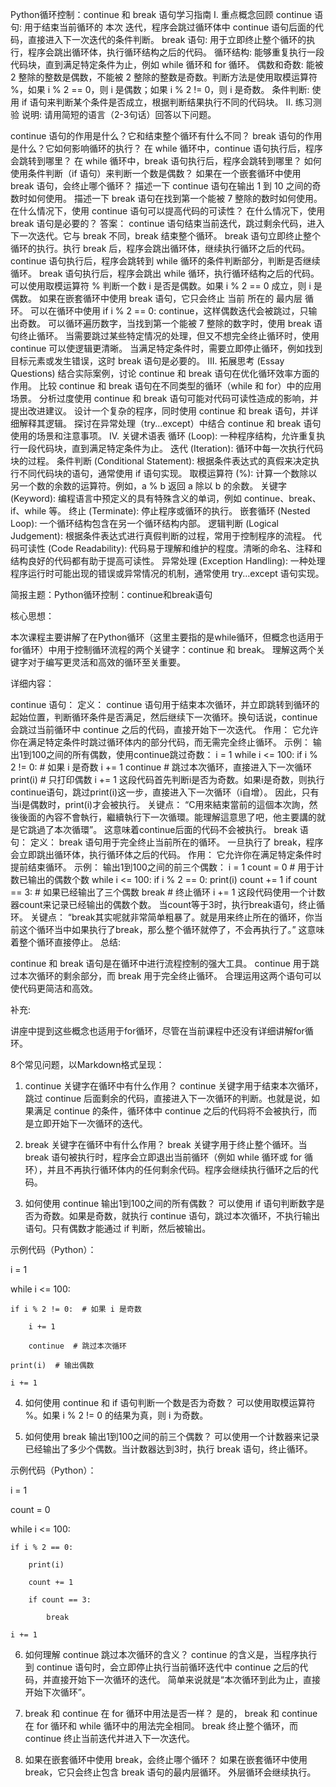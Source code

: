 Python循环控制：continue 和 break 语句学习指南
I. 重点概念回顾
continue 语句: 用于结束当前循环的 本次 迭代，程序会跳过循环体中 continue 语句后面的代码，直接进入下一次迭代的条件判断。
break 语句: 用于立即终止整个循环的执行，程序会跳出循环体，执行循环结构之后的代码。
循环结构: 能够重复执行一段代码块，直到满足特定条件为止，例如 while 循环和 for 循环。
偶数和奇数: 能被 2 整除的整数是偶数，不能被 2 整除的整数是奇数。判断方法是使用取模运算符 %，如果 i % 2 == 0，则 i 是偶数；如果 i % 2 != 0，则 i 是奇数。
条件判断: 使用 if 语句来判断某个条件是否成立，根据判断结果执行不同的代码块。
II. 练习测验
说明: 请用简短的语言（2-3句话）回答以下问题。

continue 语句的作用是什么？它和结束整个循环有什么不同？
break 语句的作用是什么？它如何影响循环的执行？
在 while 循环中，continue 语句执行后，程序会跳转到哪里？
在 while 循环中，break 语句执行后，程序会跳转到哪里？
如何使用条件判断（if 语句）来判断一个数是偶数？
如果在一个嵌套循环中使用 break 语句，会终止哪个循环？
描述一下 continue 语句在输出 1 到 10 之间的奇数时如何使用。
描述一下 break 语句在找到第一个能被 7 整除的数时如何使用。
在什么情况下，使用 continue 语句可以提高代码的可读性？
在什么情况下，使用 break 语句是必要的？
答案：
continue 语句结束当前迭代，跳过剩余代码，进入下一次迭代。它与 break 不同，break 结束整个循环。
break 语句立即终止整个循环的执行。执行 break 后，程序会跳出循环体，继续执行循环之后的代码。
continue 语句执行后，程序会跳转到 while 循环的条件判断部分，判断是否继续循环。
break 语句执行后，程序会跳出 while 循环，执行循环结构之后的代码。
可以使用取模运算符 % 判断一个数 i 是否是偶数。如果 i % 2 == 0 成立，则 i 是偶数。
如果在嵌套循环中使用 break 语句，它只会终止 当前 所在的 最内层 循环。
可以在循环中使用 if i % 2 == 0: continue，这样偶数迭代会被跳过，只输出奇数。
可以循环遍历数字，当找到第一个能被 7 整除的数字时，使用 break 语句终止循环。
当需要跳过某些特定情况的处理，但又不想完全终止循环时，使用 continue 可以使逻辑更清晰。
当满足特定条件时，需要立即停止循环，例如找到目标元素或发生错误，这时 break 语句是必要的。
III. 拓展思考 (Essay Questions)
结合实际案例，讨论 continue 和 break 语句在优化循环效率方面的作用。
比较 continue 和 break 语句在不同类型的循环（while 和 for）中的应用场景。
分析过度使用 continue 和 break 语句可能对代码可读性造成的影响，并提出改进建议。
设计一个复杂的程序，同时使用 continue 和 break 语句，并详细解释其逻辑。
探讨在异常处理（try...except）中结合 continue 和 break 语句使用的场景和注意事项。
IV. 关键术语表
循环 (Loop): 一种程序结构，允许重复执行一段代码块，直到满足特定条件为止。
迭代 (Iteration): 循环中每一次执行代码块的过程。
条件判断 (Conditional Statement): 根据条件表达式的真假来决定执行不同代码块的语句，通常使用 if 语句实现。
取模运算符 (%): 计算一个数除以另一个数的余数的运算符。例如，a % b 返回 a 除以 b 的余数。
关键字 (Keyword): 编程语言中预定义的具有特殊含义的单词，例如 continue、break、if、while 等。
终止 (Terminate): 停止程序或循环的执行。
嵌套循环 (Nested Loop): 一个循环结构包含在另一个循环结构内部。
逻辑判断 (Logical Judgement): 根据条件表达式进行真假判断的过程，常用于控制程序的流程。
代码可读性 (Code Readability): 代码易于理解和维护的程度。清晰的命名、注释和结构良好的代码都有助于提高可读性。
异常处理 (Exception Handling): 一种处理程序运行时可能出现的错误或异常情况的机制，通常使用 try...except 语句实现。

简报主题：Python循环控制：continue和break语句

核心思想：

本次课程主要讲解了在Python循环（这里主要指的是while循环，但概念也适用于for循环）中用于控制循环流程的两个关键字：continue 和 break。 理解这两个关键字对于编写更灵活和高效的循环至关重要。

详细内容：

continue 语句：
定义： continue 语句用于结束本次循环，并立即跳转到循环的起始位置，判断循环条件是否满足，然后继续下一次循环。换句话说，continue 会跳过当前循环中 continue 之后的代码，直接开始下一次迭代。
作用： 它允许你在满足特定条件时跳过循环体内的部分代码，而无需完全终止循环。
示例： 输出1到100之间的所有偶数，使用continue跳过奇数：
i = 1
while i <= 100:
    if i % 2 != 0:  # 如果 i 是奇数
        i += 1
        continue  # 跳过本次循环，直接进入下一次循环
    print(i)  # 只打印偶数
    i += 1
这段代码首先判断i是否为奇数。如果i是奇数，则执行continue语句，跳过print(i)这一步，直接进入下一次循环（i自增）。 因此，只有当i是偶数时，print(i)才会被执行。
关键点： “C用來結束當前的這個本次詢，然後後面的內容不會執行，繼續執行下一次循環。能理解這意思了吧，他主要講的就是它跳過了本次循環”。 这意味着continue后面的代码不会被执行。
break 语句：
定义： break 语句用于完全终止当前所在的循环。 一旦执行了 break，程序会立即跳出循环体，执行循环体之后的代码。
作用： 它允许你在满足特定条件时提前结束循环。
示例： 输出1到100之间的前三个偶数：
i = 1
count = 0  # 用于计数已输出的偶数个数
while i <= 100:
    if i % 2 == 0:
        print(i)
        count += 1
        if count == 3:  # 如果已经输出了三个偶数
            break  # 终止循环
    i += 1
这段代码使用一个计数器count来记录已经输出的偶数个数。 当count等于3时，执行break语句，终止循环。
关键点： “break其实呢就非常简单粗暴了。就是用来终止所在的循环，你当前这个循环当中如果执行了break，那么整个循环就停了，不会再执行了。” 这意味着整个循环直接停止。
总结:

continue 和 break 语句是在循环中进行流程控制的强大工具。 continue 用于跳过本次循环的剩余部分，而 break 用于完全终止循环。 合理运用这两个语句可以使代码更简洁和高效。

补充:

讲座中提到这些概念也适用于for循环，尽管在当前课程中还没有详细讲解for循环。

8个常见问题，以Markdown格式呈现：

1. continue 关键字在循环中有什么作用？
continue 关键字用于结束本次循环，跳过 continue 后面剩余的代码，直接进入下一次循环的判断。也就是说，如果满足 continue 的条件，循环体中 continue 之后的代码将不会被执行，而是立即开始下一次循环的迭代。

2. break 关键字在循环中有什么作用？
break 关键字用于终止整个循环。当 break 语句被执行时，程序会立即退出当前循环（例如 while 循环或 for 循环），并且不再执行循环体内的任何剩余代码。程序会继续执行循环之后的代码。

3. 如何使用 continue 输出1到100之间的所有偶数？
可以使用 if 语句判断数字是否为奇数。如果是奇数，就执行 continue 语句，跳过本次循环，不执行输出语句。只有偶数才能通过 if 判断，然后被输出。

示例代码（Python）：

i = 1

while i <= 100:

    if i % 2 != 0:  # 如果 i 是奇数

        i += 1

        continue  # 跳过本次循环

    print(i)  # 输出偶数

    i += 1

4. 如何使用 continue 和 if 语句判断一个数是否为奇数？
可以使用取模运算符 %。如果 i % 2 != 0 的结果为真，则 i 为奇数。

5. 如何使用 break 输出1到100之间的前三个偶数？
可以使用一个计数器来记录已经输出了多少个偶数。当计数器达到3时，执行 break 语句，终止循环。

示例代码（Python）：

i = 1

count = 0

while i <= 100:

    if i % 2 == 0:

        print(i)

        count += 1

        if count == 3:

            break

    i += 1

6. 如何理解 continue 跳过本次循环的含义？
continue 的含义是，当程序执行到 continue 语句时，会立即停止执行当前循环迭代中 continue 之后的代码，并直接开始下一次循环的迭代。 简单来说就是“本次循环到此为止，直接开始下次循环”。

7. break 和 continue 在 for 循环中用法是否一样？
是的， break 和 continue 在 for 循环和 while 循环中的用法完全相同。 break 终止整个循环，而 continue 终止当前迭代并进入下一次迭代。

8. 如果在嵌套循环中使用 break，会终止哪个循环？
如果在嵌套循环中使用 break，它只会终止包含 break 语句的最内层循环。 外层循环会继续执行。